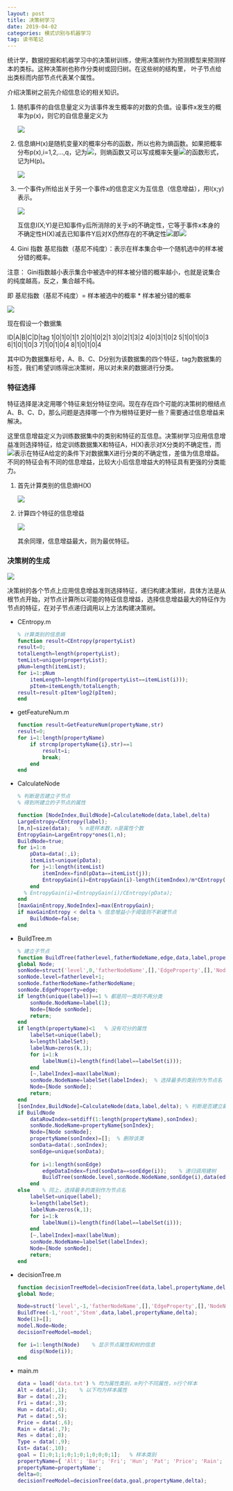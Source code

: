 ```yaml
---
layout: post
title: 决策树学习
date: 2019-04-02
categories: 模式识别与机器学习
tag: 读书笔记
---
```


统计学，数据挖掘和机器学习中的决策树训练，使用决策树作为预测模型来预测样本的类标。这种决策树也称作分类树或回归树。在这些树的结构里， 叶子节点给出类标而内部节点代表某个属性。

介绍决策树之前先介绍信息论的相关知识。

1. 随机事件的自信息量定义为该事件发生概率的对数的负值。设事件x发生的概率为p(x)，则它的自信息量定义为

    <img src="https://latex.codecogs.com/png.latex?I(x)=-log p(x)">

2. 信息熵H(x)是随机变量X的概率分布的函数，所以也称为熵函数。如果把概率分布p(x),i=1,2,...,q，记为<img src="https://latex.codecogs.com/png.latex?p_1,p_2,...,p_q">，则熵函数又可以写成概率矢量<img src="https://latex.codecogs.com/png.latex?p=(p_1,p_2,...,p_q)">的函数形式，记为H(p)。

    <img src="https://latex.codecogs.com/png.latex?H(X)=-\sum_{i=1}^qp_ilogp_i=H(p_1,...,p_q)=H(p)">

3. 一个事件y所给出关于另一个事件x的信息定义为互信息（信息增益），用I(x;y)表示。

    <img src="https://latex.codecogs.com/png.latex?I(x;y)=\sum_{i=1}^n\sum_{j=1}^mp(x_iy_j)I(x_i;y_i)">

    互信息I(X;Y)是已知事件y后所消除的关于x的不确定性，它等于事件x本身的不确定性H(X)减去已知事件Y后对X仍然存在的不确定性<img src="https://latex.codecogs.com/png.latex?H(X\mid Y)">即<img src="https://latex.codecogs.com/png.latex?I(X;Y)=H(X)-H(X\mid Y)">

4. Gini 指数
基尼指数（基尼不纯度）：表示在样本集合中一个随机选中的样本被分错的概率。

注意： Gini指数越小表示集合中被选中的样本被分错的概率越小，也就是说集合的纯度越高，反之，集合越不纯。

即 基尼指数（基尼不纯度）= 样本被选中的概率 * 样本被分错的概率

<img src="https://latex.codecogs.com/png.latex?Gini(p)=\sum^n_{k=1}\sum_{k'}p_ip_{k'}=1-\sum_{k=1}^np_k^2">

现在假设一个数据集

ID|A|B|C|D|tag
1|0|1|0|1|1
2|0|1|0|2|1
3|0|2|1|3|2
4|0|3|1|0|2
5|1|0|1|0|3
6|1|0|1|0|3
7|1|0|1|0|4
8|1|0|1|0|4

其中ID为数据集标号，A、B、C、D分别为该数据集的四个特征，tag为数据集的标签，我们希望训练得出决策树，用以对未来的数据进行分类。

### 特征选择

特征选择是决定用哪个特征来划分特征空间。现在存在四个可能的决策树的根结点A、B、C、D，那么问题是选择哪一个作为根特征更好一些？需要通过信息增益来解决。

这里信息增益定义为训练数据集中的类别和特征的互信息。决策树学习应用信息增益准则选择特征，给定训练数据集X和特征A，H(X)表示对X分类的不确定性，而<img src="https://latex.codecogs.com/png.latex?H(X\mid A)">表示在特征A给定的条件下对数据集X进行分类的不确定性，差值为信息增益。不同的特征会有不同的信息增益，比较大小后信息增益大的特征具有更强的分类能力。

1. 首先计算类别的信息熵H(X)

    <img src="https://latex.codecogs.com/png.latex?H(X)=I(X=1)+I(X=2)+I(X=3)+I(X=4)">

2. 计算四个特征的信息增益

    <img src="https://latex.codecogs.com/png.latex?I(X;A)=H(X)-H(X\mid A)\\=H(X)-I(X=1,A=0)-I(X=1,A=0)-I(X=2,A=0)-I(X=2,A=0)-I(X=3,A=1)-I(X=3,A=1)-I(X=4,A=1)-I(X=4,A=1)">

    其余同理，信息增益最大，则为最优特征。

### 决策树的生成

<img src="https://user-gold-cdn.xitu.io/2018/3/11/162149725abc5fcb?imageView2/0/w/1280/h/960/format/webp/ignore-error/1">

决策树的各个节点上应用信息增益准则选择特征，递归构建决策树，具体方法是从根节点开始，对节点计算所以可能的特征信息增益，选择信息增益最大的特征作为节点的特征，在对子节点递归调用以上方法构建决策树。

- CEntropy.m
  ```matlab
  % 计算类别的信息熵
  function result=CEntropy(propertyList)
  result=0;
  totalLength=length(propertyList);
  temList=unique(propertyList);
  pNum=length(itemList);
  for i=1:pNum
      itemLength=length(find(propertyList==itemList(i)));
      pItem=itemLength/totalLength;
  result=result-pItem*log2(pItem);
  end
  ```
- getFeatureNum.m
  ```matlab
  function result=GetFeatureNum(propertyName,str)
  result=0;
  for i=1:length(propertyName)
      if strcmp(propertyName{i},str)==1
          result=i;
          break;
      end
  end
  ```
- CalculateNode
  ```matlab
  % 判断是否建立子节点
  % 得到所建立的子节点的属性

  function [NodeIndex,BuildNode]=CalculateNode(data,label,delta)
  LargeEntropy=CEntropy(label);
  [m,n]=size(data);   % m是样本数，n是属性个数
  EntropyGain=LargeEntropy*ones(1,n);
  BuildNode=true;
  for i=1:n
      pData=data(:,i);
      itemList=unique(pData);
      for j=1:length(itemList)
          itemIndex=find(pData==itemList(j));
          EntropyGain(i)=EntropyGain(i)-length(itemIndex)/m*CEntropy(label(itemIndex));   % 计算信息增益=原信息熵+增加属性的信息熵
      end
    % EntropyGain(i)=EntropyGain(i)/CEntropy(pData); 
  end
  [maxGainEntropy,NodeIndex]=max(EntropyGain);
  if maxGainEntropy < delta % 信息增益小于阈值则不新建节点
      BuildNode=false;
  end
  ```
- BuildTree.m
  ```matlab
  % 建立子节点
  function BuildTree(fatherlevel,fatherNodeName,edge,data,label,propertyName,delta)
  global Node;
  sonNode=struct('level',0,'fatherNodeName',[],'EdgeProperty',[],'NodeName',[]);
  sonNode.level=fatherlevel+1;
  sonNode.fatherNodeName=fatherNodeName;
  sonNode.EdgeProperty=edge;
  if length(unique(label))==1 % 都是同一类则不再分类
      sonNode.NodeName=label(1);
      Node=[Node sonNode];
      return;
  end
  if length(propertyName)<1   % 没有可分的属性
      labelSet=unique(label);
      k=length(labelSet);
      labelNum=zeros(k,1);
      for i=1:k
          labelNum(i)=length(find(label==labelSet(i)));
      end
      [~,labelIndex]=max(labelNum);
      sonNode.NodeName=labelSet(labelIndex);  % 选择最多的类别作为节点名
      Node=[Node sonNode];
      return;
  end
  [sonIndex,BuildNode]=CalculateNode(data,label,delta); % 判断是否建立新节点
  if BuildNode
      dataRowIndex=setdiff(1:length(propertyName),sonIndex);
      sonNode.NodeName=propertyName{sonIndex};
      Node=[Node sonNode];
      propertyName(sonIndex)=[];  % 删除该类
      sonData=data(:,sonIndex);
      sonEdge=unique(sonData);
    
      for i=1:length(sonEdge)
          edgeDataIndex=find(sonData==sonEdge(i));    % 递归调用建树
          BuildTree(sonNode.level,sonNode.NodeName,sonEdge(i),data(edgeDataIndex,dataRowIndex),label(edgeDataIndex,:),propertyName,delta);
      end
  else    % 同上，选择最多的类别作为节点名
      labelSet=unique(label);
      k=length(labelSet);
      labelNum=zeros(k,1);
      for i=1:k
          labelNum(i)=length(find(label==labelSet(i)));
      end
      [~,labelIndex]=max(labelNum);
      sonNode.NodeName=labelSet(labelIndex);
      Node=[Node sonNode];
      return;
  end
  ```
- decisionTree.m
    ```matlab
    function decisionTreeModel=decisionTree(data,label,propertyName,delta)
    global Node;
    
    Node=struct('level',-1,'fatherNodeName',[],'EdgeProperty',[],'NodeName',[]);
    BuildTree(-1,'root','Stem',data,label,propertyName,delta);
    Node(1)=[];
    model.Node=Node;
    decisionTreeModel=model;

    for i=1:length(Node)    % 显示节点属性和树的信息
        disp(Node(i));
    end
    ```
- main.m
  ```matlab
  data = load('data.txt') % 均为属性类别，m列个不同属性，n行个样本
  Alt = data(:,1);    % 以下均为样本属性
  Bar = data(:,2);
  Fri = data(:,3);
  Hun = data(:,4);
  Pat = data(:,5);
  Price = data(:,6);
  Rain = data(:,7);
  Res = data(:,8);
  Type = data(:,9);
  Est= data(:,10);
  goal = [1;0;1;1;0;1;0;1;0;0;0;1];   % 样本类别
  propertyName={ 'Alt'; 'Bar'; 'Fri'; 'Hun'; 'Pat'; 'Price'; 'Rain'; 'Res'; 'Type'; 'Est'};   % 属性名称
  propertyName=propertyName';
  delta=0;
  decisionTreeModel=decisionTree(data,goal,propertyName,delta);
  ```